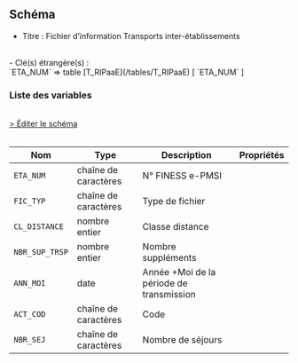 ## Schéma

- Titre : Fichier d’information Transports inter-établissements
<br />
- Clé(s) étrangère(s) : <br />
`ETA_NUM` => table [T_RIPaaE](/tables/T_RIPaaE) [ `ETA_NUM` ]<br />

### Liste des variables
<br />
<div>
    <a href="https://gitlab.com/healthdatahub/schema-snds/edit/master/schemas/PMSI%20RIP/T_RIPaaSUP_TIE.json"  
    arget="_blank" rel="noopener noreferrer">> Éditer le schéma</a>
    <OutboundLink />
</div>
<br />

Nom|Type|Description|Propriétés
-|-|-|-
`ETA_NUM`|chaîne de caractères|N° FINESS e-PMSI||
`FIC_TYP`|chaîne de caractères|Type de fichier||
`CL_DISTANCE`|nombre entier|Classe distance||
`NBR_SUP_TRSP`|nombre entier|Nombre suppléments||
`ANN_MOI`|date|Année +Moi de la période de transmission||
`ACT_COD`|chaîne de caractères|Code||
`NBR_SEJ`|chaîne de caractères|Nombre de séjours||

